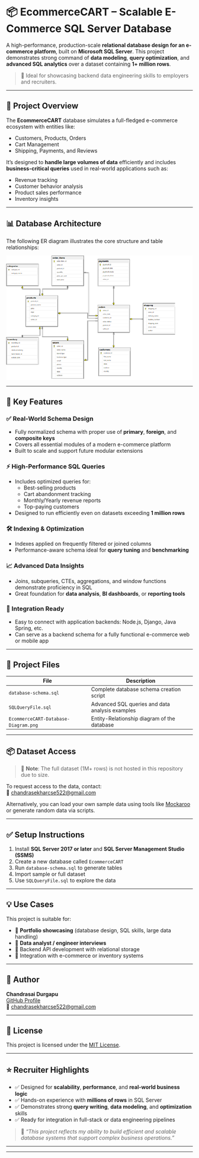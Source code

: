 # 📦 EcommerceCART – Scalable E-Commerce SQL Server Database

A high-performance, production-scale **relational database design for an e-commerce platform**, built on **Microsoft SQL Server**. This project demonstrates strong command of **data modeling**, **query optimization**, and **advanced SQL analytics** over a dataset containing **1+ million rows**.

> 💼 Ideal for showcasing backend data engineering skills to employers and recruiters.

---

## 🧩 Project Overview

The **EcommerceCART** database simulates a full-fledged e-commerce ecosystem with entities like:
- Customers, Products, Orders
- Cart Management
- Shipping, Payments, and Reviews

It’s designed to **handle large volumes of data** efficiently and includes **business-critical queries** used in real-world applications such as:
- Revenue tracking
- Customer behavior analysis
- Product sales performance
- Inventory insights

---

## 📊 Database Architecture

The following ER diagram illustrates the core structure and table relationships:

![EcommerceCART Database Diagram](EcommerceCART-Database-Diagram.png)

---

## 🚀 Key Features

### ✅ Real-World Schema Design
- Fully normalized schema with proper use of **primary**, **foreign**, and **composite keys**
- Covers all essential modules of a modern e-commerce platform
- Built to scale and support future modular extensions

### ⚡ High-Performance SQL Queries
- Includes optimized queries for:
  - Best-selling products
  - Cart abandonment tracking
  - Monthly/Yearly revenue reports
  - Top-paying customers
- Designed to run efficiently even on datasets exceeding **1 million rows**

### 🛠️ Indexing & Optimization
- Indexes applied on frequently filtered or joined columns
- Performance-aware schema ideal for **query tuning** and **benchmarking**

### 📈 Advanced Data Insights
- Joins, subqueries, CTEs, aggregations, and window functions demonstrate proficiency in SQL
- Great foundation for **data analysis**, **BI dashboards**, or **reporting tools**

### 🔌 Integration Ready
- Easy to connect with application backends: Node.js, Django, Java Spring, etc.
- Can serve as a backend schema for a fully functional e-commerce web or mobile app

---

## 📂 Project Files

| File                      | Description                                      |
|---------------------------|--------------------------------------------------|
| `database-schema.sql`     | Complete database schema creation script         |
| `SQLQueryFile.sql`        | Advanced SQL queries and data analysis examples  |
| `EcommerceCART-Database-Diagram.png` | Entity-Relationship diagram of the database |

---

## 📦 Dataset Access

> 📁 **Note**: The full dataset (1M+ rows) is not hosted in this repository due to size.

To request access to the data, contact:  
📧 [chandrasekharcse522@gmail.com](mailto:chandrasekharcse522@gmail.com)

Alternatively, you can load your own sample data using tools like [Mockaroo](https://mockaroo.com/) or generate random data via scripts.

---

## ✅ Setup Instructions

1. Install **SQL Server 2017 or later** and **SQL Server Management Studio (SSMS)**
2. Create a new database called `EcommerceCART`
3. Run `database-schema.sql` to generate tables
4. Import sample or full dataset
5. Use `SQLQueryFile.sql` to explore the data

---

## 💡 Use Cases

This project is suitable for:

- 📌 **Portfolio showcasing** (database design, SQL skills, large data handling)
- 📌 **Data analyst / engineer interviews**
- 📌 Backend API development with relational storage
- 📌 Integration with e-commerce or inventory systems

---

## 🙌 Author

**Chandrasai Durgapu**  
[GitHub Profile](https://github.com/chandrasai-Durgapu)  
📧 [chandrasekharcse522@gmail.com](mailto:chandrasekharcse522@gmail.com)

---

## 📜 License

This project is licensed under the [MIT License](LICENSE).

---

## ⭐ Recruiter Highlights

- ✅ Designed for **scalability**, **performance**, and **real-world business logic**
- ✅ Hands-on experience with **millions of rows** in SQL Server
- ✅ Demonstrates strong **query writing**, **data modeling**, and **optimization** skills
- ✅ Ready for integration in full-stack or data engineering pipelines

> 💬 _“This project reflects my ability to build efficient and scalable database systems that support complex business operations.”_

---


---


